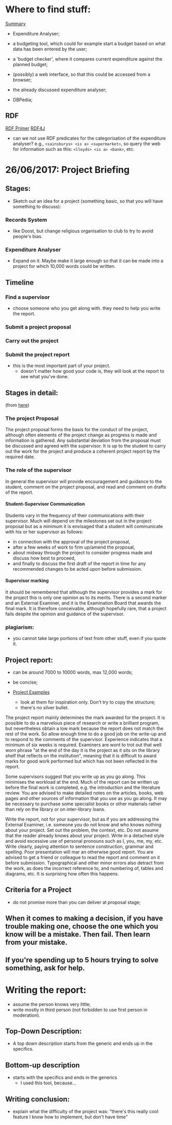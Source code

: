 Where to find stuff:
====================
[Summary](https://www.dcs.bbk.ac.uk/intranet/index.php/BSc_ISM_Projects_and_BSc_Computing_Projects)

- Expenditure Analyser;
- a budgeting tool, which could for example start a budget based on what data
  has been entered by the user;
- a 'budget checker', where it compares current expenditure against the planned
  budget;
- (possibly) a web interface, so that this could be accessed from a browser;
- the already discussed expenditure analyser;

- DBPedia;



RDF
---
[RDF Primer](https://www.w3.org/TR/rdf11-concepts/#section-Introduction)
[RDF4J](http://docs.rdf4j.org/rdf-tutorial/)

- can we not use RDF predicates for the categorisation of the expenditure
  analyser? e.g., `<sainsburys> <is a> <supermarket>`, so query the web for
  information such as this: `<lloyds> <is a> <bank>`, etc.



26/06/2017: Project Briefing
============================

## Stages:
- Sketch out an idea for a project (something basic, so that you will have
  something to discuss):

### Records System
- like Doost, but change religious organisation to club to try to avoid
  people's bias.

### Expenditure Analyser
- Expand on it. Maybe make it large enough so that it can be made into a
  project for which 10,000 words could be written.


Timeline
--------

### Find a supervisor
- choose someone who you get along with. they need to help you write the report.

### Submit a project proposal
### Carry out the project
### Submit the project report
- this is the most important part of your project.
  - doesn't matter how good your code is, they will look at the report to see
    what you've done.


Stages in detail:
-----------------
(from [here](http://www.dcs.bbk.ac.uk/~oded/ProjectTut/BSc-Project-Briefing-2017-18.docx))

### The project Proposal 
The project proposal forms the basis for the conduct of the project, although
often elements of the project change as progress is made and information is
gathered. Any substantial deviation from the proposal must be discussed and
agreed with the supervisor. It is up to the student to carry out the work for
the project and produce a coherent project report by the required date.

### The role of the supervisor
In general the supervisor will provide encouragement and guidance to the
student, comment on the project proposal, and read and comment on drafts of the
report.

#### Student-Supervisor Communication
Students vary in the frequency of their communications with their supervisor.
Much will depend on the milestones set out in the project proposal but as a
minimum it is envisaged that a student will communicate with his or her
supervisor as follows:
- in connection with the approval of the project proposal,
- after a few weeks of work to firm up/amend the proposal,
- about midway through the project to consider progress made and discuss how
  best to proceed,
- and finally to discuss the first draft of the report in time for any
  recommended changes to be acted upon before submission.

#### Supervisor marking
It should be remembered that although the supervisor provides a mark for the
project this is only one opinion as to its merits. There is a second marker and
an External Examiner, and it is the Examination Board that awards the final
mark. It is therefore conceivable, although hopefully rare, that a project
fails despite the opinion and guidance of the supervisor.



### plagiarism:
- you cannot take large portions of text from other stuff, even if you quote
  it.



## Project report:
- can be around 7000 to 10000 words, max 12,000 words;
- be concise;

- [Project Examples](https://www.dcs.bbk.ac.uk/intranet/index.php/BSc_Example_Reports)
  - look at them for inspiration only. Don't try to copy the structure;
  - there's no silver bullet.

The project report mainly determines the mark awarded for the project. It is
possible  to do a marvelous piece of research or write a brilliant program, but
nevertheless obtain a low mark because the report does not match the rest of
the work. So allow enough time to do a good job on the write-up and to respond
to the comments of the supervisor. Experience indicates that a minimum of six
weeks is required. Examiners are wont to trot out that well worn phrase "at the
end of the day it is the project as it sits on the library shelf that reflects
on the institution", meaning that it is difficult to award marks for good work
performed but which has not been reflected in the report.

Some supervisors suggest that you write up as you go along. This minimises the
workload at the end. Much of the report can be written up before the final work
is completed, e.g. the introduction and the literature review. You are advised
to make detailed notes on the articles, books, web pages and other sources of
information that you use as you go along. It may be necessary to purchase some
specialist books or other materials rather than rely on the library or on
inter-library loans.

Write the report, not for your supervisor, but as if you are addressing the
External Examiner, i.e. someone you do not know and who knows nothing about
your project. Set out the problem, the context, etc. Do not assume that the
reader already knows about your project. Write in a detached style and avoid
excessive use of personal pronouns such as I, you, me, my, etc. Write clearly,
paying attention to sentence construction, grammar and spelling. Poor
presentation will mar an otherwise good report. You are advised to get a friend
or colleague to read the report and comment on it before submission.
Typographical and other minor errors also detract from the work, as does the
incorrect reference to, and numbering of, tables and diagrams, etc. It is
surprising how often this happens.



## Criteria for a Project
- do not promise more than you can deliver at proposal stage;



## When it comes to making a decision, if you have trouble making one, choose the one which you know will be a mistake. Then fail. Then learn from your mistake.



## If you're spending up to 5 hours trying to solve something, ask for help.



Writing the report:
===================
- assume the person knows very little;
- write mostly in third person (not forbidden to use first person in
  moderation).



## Top-Down Description:
- A top down description starts from the generic and ends up in the specifics.



## Bottom-up description
- starts with the specifics and ends in the generics
  - I used this tool, because...



## Writing conclusion:
- explain what the difficulty of the project was: "there's this really cool
  feature I know how to implement, but don't have time"
